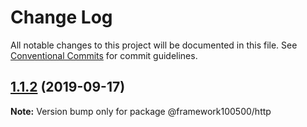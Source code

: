 # Change Log

All notable changes to this project will be documented in this file.
See [Conventional Commits](https://conventionalcommits.org) for commit guidelines.

## [1.1.2](https://github.com/framework100500/framework100500/compare/@framework100500/http@1.1.1...@framework100500/http@1.1.2) (2019-09-17)

**Note:** Version bump only for package @framework100500/http

